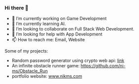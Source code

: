 ### Hi there 👋

<!--
**ni-ms/ni-ms** is a ✨ _special_ ✨ repository because its `README.md` (this file) appears on your GitHub profile.

Here are some ideas to get you started:
-->

- 🔭 I’m currently working on Game Development
- 🌱 I’m currently learning AI.
- 👯 I’m looking to collaborate on Full Stack Web Development.
- 🤔 I’m looking for help with App Development
- 📫 How to reach me: Email, Website

Some of my projects:
- Random password generator using crypto web api: [link]( https://ni-ms.github.io/pwdgen/)
- An infinite obstacle runner game: https://github.com/ni-ms/Obstacle_Run
- portfolio website: www.nikms.com

